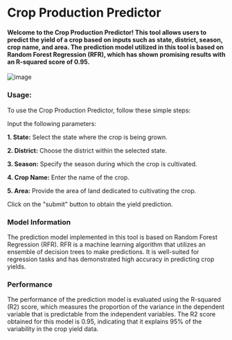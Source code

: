 <h1>Crop Production Predictor</h1>

<h4>Welcome to the Crop Production Predictor! This tool allows users to predict the yield of a crop based on inputs such as state, district, season, crop name, and area. The prediction model utilized in this tool is based on Random Forest Regression (RFR), which has shown promising results with an R-squared score of 0.95.</h4>

![image](https://github.com/sidstar007/crop_production_predictor/assets/101045408/30002972-b36b-46c3-bbc8-4e3a552459cc)

<h3>Usage:</h3>

To use the Crop Production Predictor, follow these simple steps:

Input the following parameters:

**1. State:** Select the state where the crop is being grown.

**2. District:** Choose the district within the selected state.

**3. Season:** Specify the season during which the crop is cultivated.

**4. Crop Name:** Enter the name of the crop.

**5. Area:** Provide the area of land dedicated to cultivating the crop.

Click on the "submit" button to obtain the yield prediction.

<h3>Model Information</h3>

The prediction model implemented in this tool is based on Random Forest Regression (RFR). RFR is a machine learning algorithm that utilizes an ensemble of decision trees to make predictions. It is well-suited for regression tasks and has demonstrated high accuracy in predicting crop yields.

<h3>Performance</h3>
The performance of the prediction model is evaluated using the R-squared (R2) score, which measures the proportion of the variance in the dependent variable that is predictable from the independent variables. The R2 score obtained for this model is 0.95, indicating that it explains 95% of the variability in the crop yield data.
